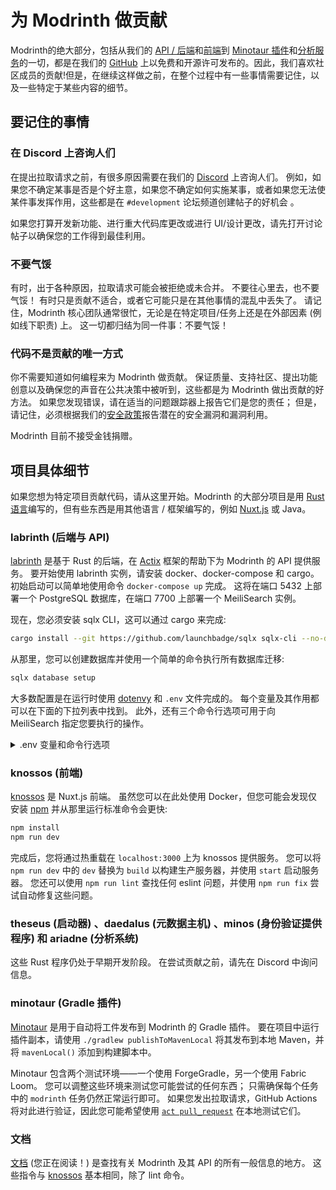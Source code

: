 # 为 Modrinth 做贡献

Modrinth的绝大部分，包括从我们的 [API / 后端](https://github.com/modrinth/labrinth)和[前端](https://github.com/modrinth/knossos)到 [Minotaur 插件](https://github.com/modrinth/minotaur)和[分析服务](https://github.com/modrinth/ariadne)的一切，都是在我们的 [GitHub](https://github.com/modrinth) 上以免费和开源许可发布的。因此，我们喜欢社区成员的贡献!但是，在继续这样做之前，在整个过程中有一些事情需要记住，以及一些特定于某些内容的细节。

## 要记住的事情

### 在 Discord 上咨询人们

在提出拉取请求之前，有很多原因需要在我们的 [Discord](https://discord.gg/EUHuJHt) 上咨询人们。 例如，如果您不确定某事是否是个好主意，如果您不确定如何实施某事，或者如果您无法使某件事发挥作用，这些都是在 `#development` 论坛频道创建帖子的好机会 。

如果您打算开发新功能、进行重大代码库更改或进行 UI/设计更改，请先打开讨论帖子以确保您的工作得到最佳利用。

### 不要气馁

有时，出于各种原因，拉取请求可能会被拒绝或未合并。 不要往心里去，也不要气馁！ 有时只是贡献不适合，或者它可能只是在其他事情的混乱中丢失了。 请记住，Modrinth 核心团队通常很忙，无论是在特定项目/任务上还是在外部因素 (例如线下职责) 上。 这一切都归结为同一件事：不要气馁！

### 代码不是贡献的唯一方式

你不需要知道如何编程来为 Modrinth 做贡献。 保证质量、支持社区、提出功能创意以及确保您的声音在公共决策中被听到，这些都是为 Modrinth 做出贡献的好方法。 如果您发现错误，请在适当的问题跟踪器上报告它们是您的责任； 但是，请记住，必须根据我们的[安全政策](https://modrinth.com/legal/security)报告潜在的安全漏洞和漏洞利用。

Modrinth 目前不接受金钱捐赠。

## 项目具体细节

如果您想为特定项目贡献代码，请从这里开始。Modrinth 的大部分项目是用 [Rust 语言](https://www.rust-lang.org)编写的，但有些东西是用其他语言 / 框架编写的，例如 [Nuxt.js](https://nuxtjs.org) 或 Java。

### labrinth (后端与 API)

[labrinth](https://github.com/modrinth/labrinth) 是基于 Rust 的后端，在 [Actix](https://actix.rs) 框架的帮助下为 Modrinth 的 API 提供服务。 要开始使用 labrinth 实例，请安装 docker、docker-compose 和 cargo。 初始启动可以简单地使用命令 `docker-compose up` 完成。 这将在端口 5432 上部署一个 PostgreSQL 数据库，在端口 7700 上部署一个 MeiliSearch 实例。

现在，您必须安装 sqlx CLI，这可以通过 cargo 来完成:

```bash
cargo install --git https://github.com/launchbadge/sqlx sqlx-cli --no-default-features --features postgres,rustls
```

从那里，您可以创建数据库并使用一个简单的命令执行所有数据库迁移:

```bash
sqlx database setup
```

大多数配置是在运行时使用 [dotenvy](https://crates.io/crates/dotenvy) 和 `.env` 文件完成的。 每个变量及其作用都可以在下面的下拉列表中找到。 此外，还有三个命令行选项可用于向 MeiliSearch 指定您要执行的操作。

<details><summary>.env 变量和命令行选项</summary>

#### 基本配置

`DEBUG`: 是否应启用调试工具
`RUST_LOG`: 指定要记录的信息，来自 rust 的 [`env-logger`](https://github.com/env-logger-rs/env_logger)； 一个合理的默认值是 `info,sqlx::query=warn`
`SITE_URL`: 用于 CORS 的主要 URL  
`CDN_URL`: 上传到 CDN 的文件的可公开访问的基本 URL
`MODERATION_DISCORD_WEBHOOK`: Discord webhook 的 URL，待批准的项目将发送到该 URL
`CLOUDFLARE_INTEGRATION`: labrinth 是否应该与 Cloudflare 的垃圾邮件防护集成
`DATABASE_URL`: PostgreSQL 数据库的 URL
`DATABASE_MIN_CONNECTIONS`: 数据库同时允许的最小并发连接数
`DATABASE_MAX_CONNECTIONS`: 数据库同时允许的最大并发连接数
`MEILISEARCH_ADDR`: 用于搜索的 MeiliSearch 实例的 URL
`MEILISEARCH_KEY`: MeiliSearch 给出的名称
`BIND_ADDR`: 服务器的绑定地址。 同时支持 IPv4 和 IPv6 
`MOCK_FILE_PATH`: 用于存储上传文件的路径； 这没有默认值，如果未指定将引起报错

#### CDN options

`STORAGE_BACKEND`: 控制使用什么存储后端。 这可以是 `local`、`backblaze` 或 `s3`，但默认为 `local`

Backblaze 和 S3 配置选项在名称上是不言自明的，所以这里只是它们的名称:  
`BACKBLAZE_KEY_ID`, `BACKBLAZE_KEY`, `BACKBLAZE_BUCKET_ID`  
`S3_ACCESS_TOKEN`, `S3_SECRET`, `S3_URL`, `S3_REGION`, `S3_BUCKET_NAME`

#### 搜索、OAuth 和其他选项

`LOCAL_INDEX_INTERVAL`: 为搜索重建本地数据库索引的时间间隔 (以秒为单位) 。 默认为 `3600` 秒 (1 小时)。
`VERSION_INDEX_INTERVAL`: 为搜索重新索引版本的时间间隔 (以秒为单位) 。 默认为 1800 秒 (30 分钟) 。

这两个 GitHub OAuth 配置选项也很容易理解。
`GITHUB_CLIENT_ID`, `GITHUB_CLIENT_SECRET`

`RATE_LIMIT_IGNORE_IPS`: 应具有较低速率限制的 IP 列表。 这对于允许前端具有较低的速率限制以防止意外超时很有用。

#### 命令行选项

`--skip-first-index`: 在启动时跳过索引本地数据库。 这有助于防止在频繁重启时做不必要的工作。
`--reconfigure-indices`: 重置搜索索引的 MeiliSearch 设置并退出。
`--reset-indices`: 重置 MeiliSearch 索引并退出； 这将清除所有以前索引的模组。

</details>

### knossos (前端)

[knossos](https://github.com/modrinth/knossos) 是 Nuxt.js 前端。 虽然您可以在此处使用 Docker，但您可能会发现仅安装 [npm](https://www.npmjs.com) 并从那里运行标准命令会更快:

```bash
npm install
npm run dev
```

完成后，您将通过热重载在 `localhost:3000` 上为 knossos 提供服务。 您可以将 `npm run dev` 中的 `dev` 替换为 `build` 以构建生产服务器，并使用 `start` 启动服务器。 您还可以使用 `npm run lint` 查找任何 eslint 问题，并使用 `npm run fix` 尝试自动修复这些问题。

### theseus (启动器) 、daedalus (元数据主机) 、minos (身份验证提供程序) 和 ariadne (分析系统)

这些 Rust 程序仍处于早期开发阶段。 在尝试贡献之前，请先在 Discord 中询问信息。

### minotaur (Gradle 插件)

[Minotaur](https://github.com/modrinth/minotaur) 是用于自动将工件发布到 Modrinth 的 Gradle 插件。 要在项目中运行插件副本，请使用 `./gradlew publishToMavenLocal` 将其发布到本地 Maven，并将 `mavenLocal()` 添加到构建脚本中。

Minotaur 包含两个测试环境——一个使用 ForgeGradle，另一个使用 Fabric Loom。 您可以调整这些环境来测试您可能尝试的任何东西； 只需确保每个任务中的 `modrinth` 任务仍然正常运行即可。 如果您发出拉取请求，GitHub Actions 将对此进行验证，因此您可能希望使用 [`act pull_request`](https://github.com/nektos/act) 在本地测试它们。

### 文档

[文档](https://github.com/modrinth/docs) (您正在阅读！) 是查找有关 Modrinth 及其 API 的所有一般信息的地方。 这些指令与 [knossos](#knossos-frontend) 基本相同，除了 lint 命令。

